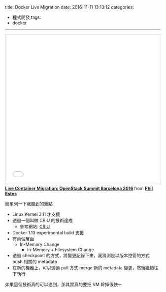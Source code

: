 title: Docker Live Migration
date: 2016-11-11 13:13:12
categories:
- 程式開發
tags:
- docker
---

<iframe src="//www.slideshare.net/slideshow/embed_code/key/GvdO7izO4dp714" width="595" height="485" frameborder="0" marginwidth="0" marginheight="0" scrolling="no" style="border:1px solid #CCC; border-width:1px; margin-bottom:5px; max-width: 100%;" allowfullscreen> </iframe> <div style="margin-bottom:5px"> <strong> <a href="//www.slideshare.net/PhilEstes/live-container-migration-openstack-summit-barcelona-2016" title="Live Container Migration: OpenStack Summit Barcelona 2016" target="_blank">Live Container Migration: OpenStack Summit Barcelona 2016</a> </strong> from <strong><a target="_blank" href="//www.slideshare.net/PhilEstes">Phil Estes</a></strong> </div>

<!--more-->

簡單列一下我聽到的重點

- Linux Kernel 3.11 才支援
- 透過一個叫做 CRIU 的技術達成
  - 參考網站: [CRIU](https://criu.org/)
- Docker 1.13 experimental build 支援
- 有兩個層面
  - In-Memory Change
	- In-Memory + Filesystem Change
- 透過 checkpoint 的方式，將變更記錄下來，我猜測是以版本控管的方式 push 相關的 metadata
- 在新的機器上，可以透過 pull 方式 merge 新的 metadata 變更，然後繼續往下執行

如果這個技術真的可以達到，那其實真的要把 VM 幹掉很快～
